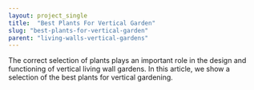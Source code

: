 ```yaml
---
layout: project_single
title:  "Best Plants For Vertical Garden"
slug: "best-plants-for-vertical-garden"
parent: "living-walls-vertical-gardens"
---
```

The correct selection of plants plays an important role in the design and functioning of vertical living wall gardens. In this article, we show a selection of the best plants for vertical gardening.